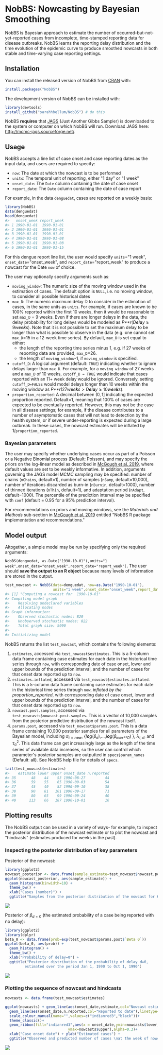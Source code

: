 
<!-- README.md is generated from README.Rmd. Please edit that file -->
NobBS: Nowcasting by Bayesian Smoothing
=======================================

<!-- badges: start -->
<!-- badges: end -->
NobBS is Bayesian approach to estimate the number of occurred-but-not-yet-reported cases from incomplete, time-stamped reporting data for disease outbreaks. NobBS learns the reporting delay distribution and the time evolution of the epidemic curve to produce smoothed nowcasts in both stable and time-varying case reporting settings.

Installation
------------

You can install the released version of NobBS from [CRAN](https://CRAN.R-project.org) with:

``` r
install.packages("NobBS")
```

The development version of NobBS can be installed with:

``` r
library(devtools) 
install_github("sarahhbellum/NobBS") # do this 
```

NobBS **requires** that [JAGS](http://mcmc-jags.sourceforge.net/) (Just Another Gibbs Sampler) is downloaded to the system or computer on which NobBS will run. Download JAGS here: <http://mcmc-jags.sourceforge.net/>.

Usage
-----

NobBS accepts a line list of case onset and case reporting dates as the input data, and users are required to specify:

-   `now`: The date at which the nowcast is to be performed
-   `units`: The temporal unit of reporting, either "1 day" or "1 week"
-   `onset_date`: The `Date` column containing the date of case onset
-   `report_date`: The `Date` column containing the date of case report

For example, in the data `denguedat`, cases are reported on a weekly basis:

``` r
library(NobBS)
data(denguedat)
head(denguedat)
#>   onset_week report_week
#> 1 1990-01-01  1990-01-01
#> 2 1990-01-01  1990-01-01
#> 3 1990-01-01  1990-01-01
#> 4 1990-01-01  1990-01-08
#> 5 1990-01-01  1990-01-08
#> 6 1990-01-01  1990-01-15
```

For this dengue report line list, the user would specify `units`="1 week", `onset_date`="onset\_week", and `report_date`="report\_week" to produce a nowcast for the Date `now` of choice.

The user may optionally specify arguments such as:

-   `moving_window`: The numeric size of the moving window used in the estimation of cases. The default option is `NULL`, i.e. no moving window, to consider all possible historical dates
-   `max_D`: The numeric maximum delay D to consider in the estimation of cases, in the same units as `units`. For example, if cases are known to be 100% reported within the first 10 weeks, then it would be reasonable to set `max_D` = 9 weeks. Even if there are longer delays in the data, the delay probability for long delays would be modeled as *P**r*(*D**e**l**a**y* ≥ 9*w**e**e**k**s*). Note that it is not possible to set the maximum delay to be longer than what is possible to observe in the data (e.g. one cannot set `max_D`=15 in a 12-week time series). By default, `max_D` is set equal to either:
    -   the length of the reporting time series minus 1, e.g. if 27 weeks of reporting data are provided, `max_D`=26.
    -   the length of `moving_window`-1, if `moving_window` is specified.
-   `cutoff_D`: A logical argument (default: `TRUE`) indicating whether to ignore delays larger than `max_D`. For example, for a `moving_window` of 27 weeks and a `max_D` of 10 weeks, `cutoff_D = TRUE` would indicate that cases reported with an 11+ week delay would be ignored. Conversely, setting `cutoff_D=FALSE` would model delays longer than 10 weeks within the moving window as *P**r*(27*w**e**e**k**s* &gt; *D**e**l**a**y* ≥ 10*w**e**e**k**s*).
-   `proportion_reported`: A decimal between (0, 1\] indicating the expected proportion reported. Default=1, meaning that 100% of cases are expected to be eventually reported. However, this may not be the case in all disease settings; for example, if the disease contributes to a number of asymptomatic cases that will not lead to detection by the health system, or if severe under-reporting is expected during a large outbreak. In these cases, the nowcast estimates will be inflated by 1/`proportion_reported`.

### Bayesian parameters

The user may specify whether underlying cases occur as part of a Poisson or a Negative Binomial process (Default: Poisson), and may specify the priors on the log-linear model as described in [McGough et al. 2019](https://www.biorxiv.org/content/10.1101/663823v1.full), where default values are set to be weakly informative. In addition, arguments governing the JAGS model MCMC sampling may be specified: number of chains (`nChains`, default=1), number of samples (`nSamp`, default=10,000), number of iterations discarded as burn-in (`nBurnin`, default=1000), number of thinned iterations (`nThin`, default=1), and adaptation period (`nAdapt`, default=1000). The percentile of the prediction interval may be specified with `conf` (default = 0.95 for a 95% prediction interval).

For recommendations on priors and moving windows, see the *Materials and Methods* sub-section in [McGough et al. 2019](https://www.biorxiv.org/content/10.1101/663823v1.full) entitled "NobBS R package implementation and recommendations."

Model output
------------

Altogether, a simple model may be run by specifying only the required arguments:

`NobBS(denguedat, as.Date("1990-10-01"),units="1 week",onset_date="onset_week",report_date="report_week")`. The user should **save the output to an R object** because many levels of information are stored in the output.

``` r
test_nowcast <- NobBS(data=denguedat, now=as.Date("1990-10-01"),
                      units="1 week",onset_date="onset_week",report_date="report_week")
#> [1] "Computing a nowcast for  1990-10-01"
#> Compiling model graph
#>    Resolving undeclared variables
#>    Allocating nodes
#> Graph information:
#>    Observed stochastic nodes: 820
#>    Unobserved stochastic nodes: 822
#>    Total graph size: 5090
#> 
#> Initializing model
```

NobBS returns the list `test_nowcast`, which contains the following elements:

1.  `estimates`, accessed via `test_nowcast$estimates`. This is a 5-column data frame containing case estimates for each date in the historical time series through `now`, with corresponding date of case onset, lower and upper bounds of the prediction interval, and the number of cases for that onset date reported up to `now`.
2.  `estimates.inflated`, accessed via `test_nowcast$estimates.inflated`. This is a 5-column data frame containing case estimates for each date in the historical time series through `now`, *inflated by the proportion\_reported*, with corresponding date of case onset, lower and upper bounds of the prediction interval, and the number of cases for that onset date reported up to `now`.
3.  `nowcast.post.samples`, accessed via `test_nowcasts$nowcast.post.samples`. This is a vector of 10,000 samples from the posterior predictive distribution of the nowcast itself.
4.  `params.post`, accessed via `test_nowcast$params.post`. This is a data frame containing 10,000 posterior samples for all parameters of the Bayesian model, including *α*<sub>*t* = *n**o**w*</sub>, {*l**o**g*(*β*<sub>*d*</sub>),...,*l**o**g*(*β*<sub>*m**a**x**D*</sub>) }, *λ*<sub>*t*, *d*</sub>, and *τ*<sub>*α*</sub><sup>2</sup>. This data frame can get increasingly large as the length of the time series of available data increases, so the user can control which parameter's posterior samples are outputted in `specs$param_names` (Default: all). See NobBS help file for details of `specs`.

``` r
tail(test_nowcast$estimates)
#>    estimate lower upper onset_date n.reported
#> 35       48    44    53 1990-08-27         44
#> 36       59    55    65 1990-09-03         54
#> 37       45    40    52 1990-09-10         38
#> 38       90    81   101 1990-09-17         71
#> 39       80    65    99 1990-09-24         40
#> 40      113    66   187 1990-10-01         10
```

Plotting results
----------------

The NobBS output can be used in a variety of ways- for example, to inspect the posterior distribution of the nowcast estimate or to plot the nowcast and "hindcasts" (estimates produced for weeks in the past).

### Inspecting the posterior distribution of key parameters

Posterior of the nowcast:

``` r
library(ggplot2)
nowcast_posterior <- data.frame(sample_estimate=test_nowcast$nowcast.post.samps)
ggplot(nowcast_posterior, aes(sample_estimate)) + 
  geom_histogram(binwidth=10) + 
  theme_bw() + 
  xlab("Cases (number)") +
  ggtitle("Samples from the posterior distribution of the nowcast for Oct 1, 1990")
```

![](man/figures/README-unnamed-chunk-4-1.png)

Posterior of *β*<sub>*d* = 0</sub> (the estimated probability of a case being reported with no delay):

``` r
library(ggplot2)
library(dplyr)
beta_0 <- data.frame(prob=exp(test_nowcast$params.post$`Beta 0`))
ggplot(beta_0, aes(prob)) + 
  geom_histogram() + 
  theme_bw() + 
  xlab("Probability of delay=0") +
  ggtitle("Posterior distribution of the probability of delay d=0,
         estimated over the period Jan 1, 1990 to Oct 1, 1990")
```

![](man/figures/README-unnamed-chunk-5-1.png)

### Plotting the sequence of nowcast and hindcasts

``` r
nowcasts <- data.frame(test_nowcast$estimates)

ggplot(nowcasts) + geom_line(aes(onset_date,estimate,col="Nowcast estimate"),linetype="longdash") +
  geom_line(aes(onset_date,n.reported,col="Reported to date"),linetype="solid") +
  scale_colour_manual(name="",values=c("indianred3","black"))+
  theme_classic()+
  geom_ribbon(fill="indianred3",aes(x = onset_date,ymin=nowcasts$lower, 
                             ymax=nowcasts$upper),alpha=0.3)+
  xlab("Case onset date") + ylab("Estimated cases") +
  ggtitle("Observed and predicted number of cases \nat the week of nowcast (Oct 1990) and weeks prior")
```

![](man/figures/README-unnamed-chunk-6-1.png)
